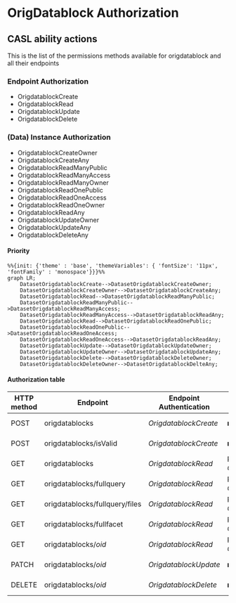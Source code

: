 # OrigDatablock Authorization
## CASL ability actions
This is the list of the permissions methods available for origdatablock and all their endpoints
### Endpoint Authorization
- OrigdatablockCreate
- OrigdatablockRead
- OrigdatablockUpdate
- OrigdatablockDelete

### (Data) Instance Authorization
- OrigdatablockCreateOwner
- OrigdatablockCreateAny
- OrigdatablockReadManyPublic
- OrigdatablockReadManyAccess
- OrigdatablockReadManyOwner
- OrigdatablockReadOnePublic
- OrigdatablockReadOneAccess
- OrigdatablockReadOneOwner
- OrigdatablockReadAny
- OrigdatablockUpdateOwner
- OrigdatablockUpdateAny
- OrigdatablockDeleteAny

#### Priority
```mermaid
%%{init: {'theme' : 'base', 'themeVariables': { 'fontSize': '11px', 'fontFamily' : 'monospace'}}}%%
graph LR;
    DatasetOrigdatablockCreate-->DatasetOrigdatablockCreateOwner;
    DatasetOrigdatablockCreateOwner-->DatasetOrigdatablockCreateAny;
    DatasetOrigdatablockRead-->DatasetOrigdatablockReadManyPublic;
    DatasetOrigdatablockReadManyPublic-->DatasetOrigdatablockReadManyAccess;
    DatasetOrigdatablockReadManyAccess-->DatasetOrigdatablockReadAny;
    DatasetOrigdatablockRead-->DatasetOrigdatablockReadOnePublic;
    DatasetOrigdatablockReadOnePublic-->DatasetOrigdatablockReadOneAccess;
    DatasetOrigdatablockReadOneAccess-->DatasetOrigdatablockReadAny;
    DatasetOrigdatablockUpdate-->DatasetOrigdatablockUpdateOwner;
    DatasetOrigdatablockUpdateOwner-->DatasetOrigdatablockUpdateAny;
    DatasetOrigdatablockDelete-->DatasetOrigdatablockDeleteOwner;
    DatasetOrigdatablockDeleteOwner-->DatasetOrigdatablockDelteAny;
```

#### Authorization table
| HTTP method | Endpoint | Endpoint Authentication | Anonymous | Authenticated User | Create Dataset Groups | Create Dataset with Pid Groups | Create Dataset Privileged Groups | Admin Groups | Delete Groups | Notes |
| -------- | ------- | ------- | ------- | ------- | ------- | ------- | ------- | ------- | ------- | ------- |
| POST | origdatablocks | _OrigdatablockCreate_ | __no__ | __no__ | Owner<br>_OrigdatablockCreateOwn_ | Owner<br>_OrigidatablockCreateOwn_ | Any<br>_OrigdatablockCreateAny_ | Any _OrigdatablockCreateAny_ | __no__ |  
| POST | origdatablocks/isValid | _OrigdatablockCreate_ | __no__ | __no__ | Owner<br>_OrigdatablockCreateOwn_ | Owner<br>_OrigdatablockCreateOwn_ | Any<br>_OrigdatablockCreateAny_ | Any<br>_OrigdatablockCreateAny_ | __no__ | 
| GET | origdatablocks | _OrigdatablockRead_ | Public<br>_OrigdatablockReadManyPublic_ | Has Access<br>_OrigdatablockReadManyAccess_ | Has Access<br>_OrigdatablockReadManyAccess_ | Has Access<br>_OrigdatablockReadManyAccess_ | Has Access<br>_OrigdatablockReadManyAccess_ | Any<br>_OrigdatablockReadAny_ | __no__ | 
| GET | origdatablocks/fullquery | _OrigdatablockRead_ | Public<br>_OrigdatablockReadManyPublic_ | Has Access<br>_OrigdatablockReadManyAccess_ | Has Access<br>_OrigdatablockReadManyAccess_ | Has Access<br>_OrigdatablockReadManyAccess_ | Has Access<br>_OrigdatablockReadManyAccess_ | Any<br>_OrigdatablockReadAny_ | __no__ | 
| GET | origdatablocks/fullquery/files | _OrigdatablockRead_ | Public<br>_OrigdatablockReadManyPublic_ | Has Access<br>_OrigdatablockReadManyAccess_ | Has Access<br>_OrigdatablockReadManyAccess_ | Has Access<br>_OrigdatablockReadManyAccess_ | Has Access<br>_OrigdatablockReadManyAccess_ | Any<br>_OrigdatablockReadAny_ | __no__ | 
| GET | origdatablocks/fullfacet | _OrigdatablockRead_ | Public<br>_OrigdatablockReadManyPublic_ | Has Access<br>_OrigdatablockReadManyAccess_ | Has Access<br>_OrigdatablockReadManyAccess_ | Has Access<br>_OrigdatablockReadManyAccess_ | Has Access<br>_OrigdatablockReadManyAccess_ | Any<br>_OrigdatablockReadAny_ | __no__ | 
| GET | origdatablocks/_oid_ | _OrigdatablockRead_ | Public<br>_OrigdatablockReadOnePublic_ | Has Access<br>_OrigdatablockReadOneAccess_ | Has Access<br>_OrigdatablockReadOneAccess_ | Has Access<br>_OrigdatablockReadOneAccess_ | Has Access<br>_OrigdatablockReadOneAccess_ | Any<br>_OrigdatablockReadAny_ | __no__ | 
| PATCH | origdatablocks/_oid_ | _OrigdatablockUpdate_ | __no__ | __no__ | Owner<br>_OrigdatablockUpdateOwner_ | Owner<br>_OrigdatablockUpdateOwner_ | Owner<br>_OrigdatablockUpdateOwner_ | Any<br>_OrigdatablockUpdateAny_ | __no__ | 
| DELETE | origdatablocks/_oid_ | _OrigdatablockDelete_ | __no__ | __no__ | __no__ |  __no__ | __no__ |  __no__ | Any<br>_OrigdatablockDeleteAny_ | 

